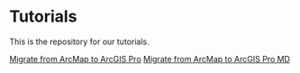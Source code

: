 # Tutorials

This is the repository for our tutorials.

[Migrate from ArcMap to ArcGIS Pro][1]
[Migrate from ArcMap to ArcGIS Pro MD][2]

[1]: migration.html
[2]: migration.md
